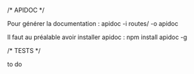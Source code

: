 /*
 APIDOC
*/

Pour générer la documentation :
apidoc -i routes/ -o apidoc

Il faut au préalable avoir installer apidoc :
npm install apidoc -g

/*
 TESTS
*/

to do

